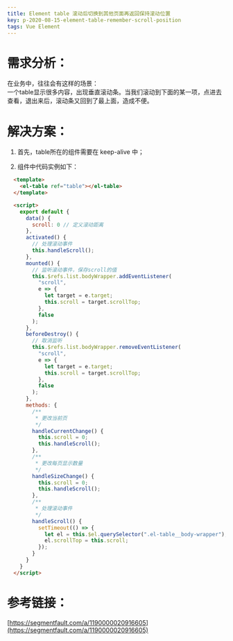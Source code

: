 ```yaml
---
title: Element table 滚动后切换到其他页面再返回保持滚动位置
key: p-2020-08-15-element-table-remember-scroll-position
tags: Vue Element
---
```


# 需求分析：

在业务中，往往会有这样的场景：  
一个table显示很多内容，出现垂直滚动条。当我们滚动到下面的某一项，点进去查看，退出来后，滚动条又回到了最上面，造成不便。

<!--more-->

# 解决方案：

1. 首先，table所在的组件需要在 keep-alive 中；
   
2. 组件中代码实例如下：
   
```html
  <template>
    <el-table ref="table"></el-table>
  </template>

  <script>
    export default {
      data() {
        scroll: 0 // 定义滚动距离
      },
      activated() {
        // 处理滚动事件
        this.handleScroll();
      },
      mounted() {
        // 监听滚动事件，保存scroll的值
        this.$refs.list.bodyWrapper.addEventListener(
          "scroll",
          e => {
            let target = e.target;
            this.scroll = target.scrollTop;
          },
          false
        );
      },
      beforeDestroy() {
        // 取消监听
        this.$refs.list.bodyWrapper.removeEventListener(
          "scroll",
          e => {
            let target = e.target;
            this.scroll = target.scrollTop;
          },
          false
        );
      },
      methods: {
        /**
         * 更改当前页
         */
        handleCurrentChange() {
          this.scroll = 0;
          this.handleScroll();
        },
        /**
         * 更改每页显示数量
         */
        handleSizeChange() {
          this.scroll = 0;
          this.handleScroll();
        },
        /**
         * 处理滚动事件
         */
        handleScroll() {
          setTimeout(() => {
            let el = this.$el.querySelector(".el-table__body-wrapper");
            el.scrollTop = this.scroll;
          });
        }
      }
    }
  </script>
  ```

# 参考链接：
[https://segmentfault.com/a/1190000020916605](https://segmentfault.com/a/1190000020916605)